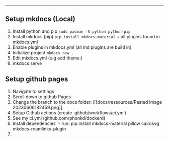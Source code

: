 ---



## Setup mkdocs (Local)

1. Install python and pip `sudo pacman -S python python-pip`
2. Install mkdocs (pip) `pip install mkdocs-material` + all plugins found in mkdocs.yml
3. Enable plugins in mkdocs.yml (all md plugins are build in)
4. Initialize project `mkdocs new .`
5. Edit mkdocs.yml (e.g add theme:)
6. mkdocs serve


## Setup github pages

1. Navigate to settings
2. Scroll down to github Pages
3. Change the branch to the docs folder:
   ![[docs/ressources/Pasted image 20230606182459.png]]
4. Setup Github actions (create .github/workflows/ci.yml)
5. See my ci.yml (github.com/phonkd/dockerd)
6. Install dependencies `- run: pip install mkdocs-material pillow cairosvg mkdocs-roamlinks-plugin
7. 


